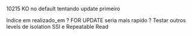 10215 KO no default tentando update primeiro

Indice em realizado_em ?
FOR UPDATE seria mais rapido ?
Testar outros levels de isolation SSI e Repeatable Read 